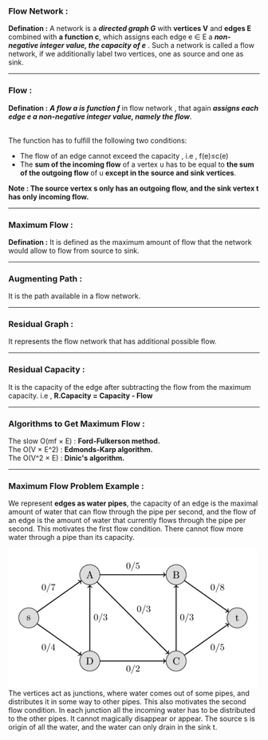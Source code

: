 ### Flow Network  : 

**Defination :**
A network is a <i> **directed graph G** </i> with **vertices V** and **edges E** combined with **a function c**, which assigns each edge e ∈ E a <i> **non-negative integer value, the capacity of e** </i>. Such a network is called a flow network, if we additionally label two vertices, one as source and one as sink.
<hr>

### Flow : 

**Defination  :** <i>**A flow a is function f**</i> in flow network , that again <i>**assigns each edge e a non-negative integer value, namely the flow**</i>. 
  
  <br>The function has to fulfill the following two conditions:
<ul>
  <li>The flow of an edge cannot exceed the capacity , i.e , f(e)≤c(e)</li>
<li>The <b>sum of the incoming flow</b> of a vertex u has to be equal to <b>the sum of the outgoing flow</b> of u <b>except in the source and sink vertices</b>.</li>
</ul>
  
**Note : The source vertex s only has an outgoing flow, and the sink vertex t has only incoming flow.**

<hr>

### Maximum Flow : 
**Defination :** It is defined as the maximum amount of flow that the network would allow to flow from source to sink. 

<hr> 

### Augmenting Path :
It is the path available in a flow network.
<hr> 

### Residual Graph :
It represents the flow network that has additional possible flow.

<hr> 

### Residual Capacity :
It is the capacity of the edge after subtracting the flow from the maximum capacity. i.e , <b> R.Capacity = Capacity - Flow </b>

<hr> 

### Algorithms to Get Maximum Flow : 

The slow O(mf × E)  : <b> Ford-Fulkerson method. </b>  <br>
The O(V × E^2) : <b> Edmonds-Karp algorithm. </b>  <br>
The O(V^2 × E) : <b> Dinic's algorithm. </b>

<hr>

### Maximum Flow Problem Example  :



We represent <b>edges as water pipes</b>, the capacity of an edge is the maximal amount of water that can flow through the pipe per second, and the flow of an edge is the amount of water that currently flows through the pipe per second. This motivates the first flow condition. There cannot flow more water through a pipe than its capacity. <br>

<img src="../images/Flow1.png">
<br>
The vertices act as junctions, where water comes out of some pipes, and distributes it in some way to other pipes. This also motivates the second flow condition. In each junction all the incoming water has to be distributed to the other pipes. It cannot magically disappear or appear. The source s is origin of all the water, and the water can only drain in the sink t.
